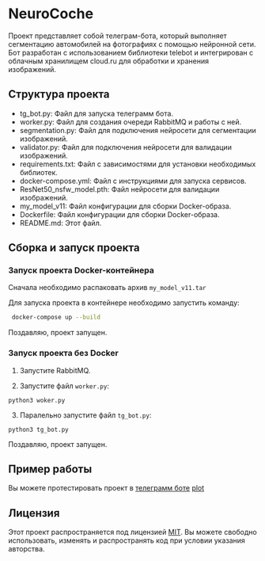 # NeuroCoche

Проект представляет собой телеграм-бота, который выполняет сегментацию автомобилей на фотографиях с помощью нейронной сети. Бот разработан с использованием библиотеки telebot и интегрирован с облачным хранилищем cloud.ru для обработки и хранения изображений.

## Структура проекта

- tg_bot.py: Файл для запуска телеграмм бота.
- worker.py: Файл для создания очереди RabbitMQ и работы с ней.
- segmentation.py: Файл для подключения нейросети для сегментации изображений.
- validator.py: Файл для подключения нейросети для валидации изображений.
- requirements.txt: Файл с зависимостями для установки необходимых библиотек.
- docker-compose.yml: Файл с инструкциями для запуска сервисов.
- ResNet50_nsfw_model.pth: Файл нейросети для валидации изображений.
- my_model_v11\: Файл конфигурации для сборки Docker-образа.
- Dockerfile: Файл конфигурации для сборки Docker-образа.
- README.md: Этот файл.
## Сборка и запуск проекта
### Запуск проекта Docker-контейнера

Сначала необходимо распаковать архив `my_model_v11.tar`

Для запуска проекта в контейнере необходимо запустить команду:

```bash
 docker-compose up --build
 ```

Поздавляю, проект запущен.

### Запуск проекта без Docker

1. Запустите RabbitMQ.

2.  Запустите файл `worker.py`:
```
python3 woker.py
```
3.  Паралельно запустите файл `tg_bot.py`:
```
python3 tg_bot.py
```

Поздавляю, проект запущен.

## Пример работы
Вы можете протестировать проект в [телеграмм боте](https://t.me/OOP_Segmentation_bot)
[plot](video.gif)

## Лицензия

Этот проект распространяется под лицензией [MIT](https://choosealicense.com/licenses/mit/). Вы можете свободно использовать, изменять и распространять код при условии указания авторства.
